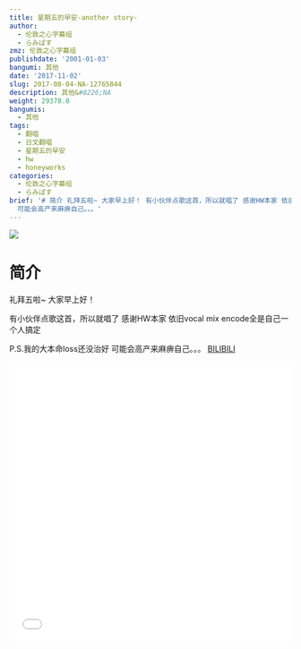 ```yaml
---
title: 星期五的早安-another story-
author:
  - 伦敦之心字幕组
  - らみぱす
zmz: 伦敦之心字幕组
publishdate: '2001-01-03'
bangumi: 其他
date: '2017-11-02'
slug: 2017-08-04-NA-12765844
description: 其他&#8226;NA
weight: 29378.0
bangumis:
  - 其他
tags:
  - 翻唱
  - 日文翻唱
  - 星期五的早安
  - hw
  - honeyworks
categories:
  - 伦敦之心字幕组
  - らみぱす
brief: '# 简介 礼拜五啦~ 大家早上好！ 有小伙伴点歌这首，所以就唱了 感谢HW本家 依旧vocal mix encode全是自己一个人搞定 P.S.我的大本命loss还没治好
  可能会高产来麻痹自己。。。'
---
```

![](https://i.imgur.com/Cx8Cq0K.png)
# 简介  
礼拜五啦~  大家早上好！

有小伙伴点歌这首，所以就唱了
感谢HW本家
依旧vocal mix encode全是自己一个人搞定

P.S.我的大本命loss还没治好  可能会高产来麻痹自己。。。
  [BILIBILI](https://www.bilibili.com/video/av12765844/)

<div class="vcontainer"><div class="vcontainer">  <iframe class='video' class='video' src="//www.bilibili.com/blackboard/player.html?aid=12765844" width="100%" height="500" frameborder="0" allowfullscreen="allowfullscreen"></iframe></div></div>
